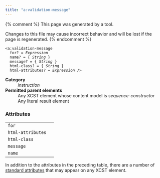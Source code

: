 ```yaml
---
title: "a:validation-message"
---
```


{% comment %}
This page was generated by a tool.

Changes to this file may cause incorrect behavior and will be lost if
the page is regenerated.
{% endcomment %}

<div class="language-xml highlighter-rouge"><pre class="highlight element-syntax"><code><span class="nt">&lt;a:validation-message</span>
  <span>for</span>? = <i title="Expression">Expression</i>
  <span>name</span>? = { <i>String</i> }
  <span>message</span>? = { <i>String</i> }
  <span>html-class</span>? = { <i>String</i> }
  <span>html-attributes</span>? = <i title="Expression">Expression</i> /&gt;</code></pre></div>
<dl>
   <dt><b>Category</b></dt>
   <dd><i>instruction</i></dd>
   <dt><b>Permitted parent elements</b></dt>
   <dd>Any XCST element whose content model is <i>sequence-constructor</i></dd>
   <dd>Any literal result element</dd>
</dl>
<h3>Attributes</h3>
<div class="table-responsive">
   <table>
      <tr>
         <td><code>for</code></td>
         <td></td>
      </tr>
      <tr>
         <td><code>html-attributes</code></td>
         <td></td>
      </tr>
      <tr>
         <td><code>html-class</code></td>
         <td></td>
      </tr>
      <tr>
         <td><code>message</code></td>
         <td></td>
      </tr>
      <tr>
         <td><code>name</code></td>
         <td></td>
      </tr>
   </table>
</div>
<p>
   In addition to the attributes in the preceding table, there are a number of <a href="../c/standard-attributes.html">standard attributes</a> that may appear on any XCST element.
   
</p>